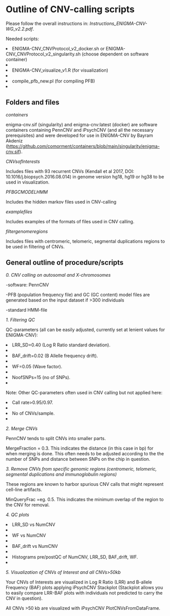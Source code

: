 # Outline of CNV-calling scripts

Please follow the overall instructions in: _Instructions_ENIGMA-CNV-WG_v2.2.pdf_.

Needed scripts:

<li>ENIGMA-CNV_CNVProtocol_v2_docker.sh or ENIGMA-CNV_CNVProtocol_v2_singularity.sh (choose dependent on software container)<li>
<li>ENIGMA-CNV_visualize_v1.R (for visualization)<li>
<li>compile_pfb_new.pl (for compiling PFB)<li>

## Folders and files

_containers_

enigma-cnv.sif (singularity) and enigma-cnv:latest (docker) are software containers containing PennCNV and iPsychCNV (and all the necessary prerequisites) and were developed for use in ENIGMA-CNV by Bayram Akdeniz  (https://github.com/comorment/containers/blob/main/singularity/enigma-cnv.sif).

_CNVsofInterests_

Includes files with 93 recurrent CNVs (Kendall et al 2017,  DOI: 10.1016/j.biopsych.2016.08.014) in genome version hg18, hg19 or hg38 to be used in visualization.

_PFBGCMODELHMM_

Includes the hidden markov files used in CNV-calling

_examplefiles_

Includes examples of the formats of files used in CNV calling.

_filtergenomeregions_

Includes files with centromeric, telomeric, segmental duplications regions to be used in filtering of CNVs.

## General outline of procedure/scripts

_0. CNV calling on autosomal and X-chromosomes_

-software: PennCNV

-PFB (population frequency file) and GC (GC content) model files are generated based on the input dataset if >300 individuals

-standard HMM-file

_1. Filtering QC_

QC-parameters (all can be easily adjusted, currently set at lenient values for ENIGMA-CNV):
<li>LRR_SD=0.40 (Log R Ratio standard deviation).<li>
<li>BAF_drift=0.02 (B Allelle frequency drift).<li>
<li>WF=0.05 (Wave factor).<li>
<li>NoofSNPs=15 (no of SNPs).<li>

Note: Other QC-parameters often used in CNV calling but not applied here:
<li>Call rate>0.95/0.97.<li>
<li>No of CNVs/sample.<li>

_2. Merge CNVs_

PennCNV tends to split CNVs into smaller parts.

MergeFraction = 0.3. This indicates the distance (in this case in bp) for when merging is done. This often needs to be adjusted according to the the number of SNPs and distance between SNPs on the chip in question.

_3. Remove CNVs from specific genomic regions (centromeric, telomeric, segmental duplications and immunoglobulin regions)_

These regions are known to harbor spurious CNV calls that might represent cell-line artifacts.

MinQueryFrac =eg. 0.5. This indicates the minimum overlap of the region to the CNV for removal.

_4. QC plots_

<li>LRR_SD vs NumCNV<li>
<li>WF vs NumCNV<li>
<li>BAF_drift vs NumCNV<li>
<li>Histograms pre/postQC of NumCNV, LRR_SD, BAF_drift, WF.<li>

_5. Visualization of CNVs of Interest and all CNVs>50kb_

Your CNVs of Interests are visualized in Log R Ratio (LRR) and B-allele Frequency (BAF) plots applying iPsychCNV Stackplot (Stackplot allows you to easily compare LRR-BAF plots with individuals not predicted to carry the CNV in question).

All CNVs >50 kb are visualized with iPsychCNV PlotCNVsFromDataFrame.
